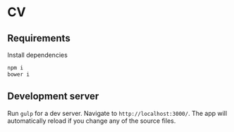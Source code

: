 # CV

## Requirements

Install dependencies

```bash
npm i
bower i
```

## Development server

Run `gulp` for a dev server. Navigate to `http://localhost:3000/`. The app will automatically reload if you change any of the source files.

